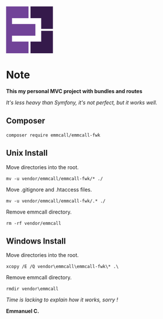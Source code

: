 ![EmmCall Logo](https://github.com/Payfu/emmcall-fwk/blob/master/App/Templates/Public/favicon/favicon-128.png?raw=true)

# Note

**This my personal MVC project with bundles and routes**

*It's less heavy than Symfony, it's not perfect, but it works well.*

## Composer

```
composer require emmcall/emmcall-fwk
```

## Unix Install
Move directories into the root.
```
mv -u vendor/emmcall/emmcall-fwk/* ./
```

Move .gitignore and .htaccess files.
```
mv -u vendor/emmcall/emmcall-fwk/.* ./
```

Remove emmcall directory.
```
rm -rf vendor/emmcall
```

## Windows Install
Move directories into the root.
```
xcopy /E /Q vendor\emmcall\emmcall-fwk\* .\
```

Remove emmcall directory.
```
rmdir vendor\emmcall
```


*Time is lacking to explain how it works, sorry !*

**Emmanuel C.**
